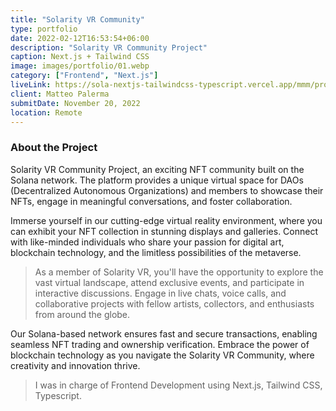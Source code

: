 ```yaml
---
title: "Solarity VR Community"
type: portfolio
date: 2022-02-12T16:53:54+06:00
description: "Solarity VR Community Project"
caption: Next.js + Tailwind CSS
image: images/portfolio/01.webp
category: ["Frontend", "Next.js"]
liveLink: https://sola-nextjs-tailwindcss-typescript.vercel.app/mmm/profile
client: Matteo Palerma
submitDate: November 20, 2022
location: Remote
---
```


### About the Project

Solarity VR Community Project, an exciting NFT community built on the Solana network.
The platform provides a unique virtual space for DAOs (Decentralized Autonomous Organizations) and members to showcase their NFTs, engage in meaningful conversations, and foster collaboration.

Immerse yourself in our cutting-edge virtual reality environment, where you can exhibit your NFT collection in stunning displays and galleries. Connect with like-minded individuals who share your passion for digital art, blockchain technology, and the limitless possibilities of the metaverse.

> As a member of Solarity VR, you'll have the opportunity to explore the vast virtual landscape, attend exclusive events, and participate in interactive discussions. Engage in live chats, voice calls, and collaborative projects with fellow artists, collectors, and enthusiasts from around the globe.

Our Solana-based network ensures fast and secure transactions, enabling seamless NFT trading and ownership verification. Embrace the power of blockchain technology as you navigate the Solarity VR Community, where creativity and innovation thrive.

> I was in charge of Frontend Development using Next.js, Tailwind CSS, Typescript.
